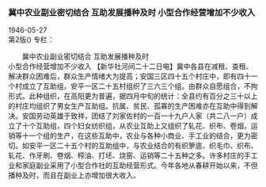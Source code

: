 ### 冀中农业副业密切结合  互助发展播种及时  小型合作经营增加不少收入  

1946-05-27  
第2版()
专栏：

　　冀中农业副业密切结合
    互助发展播种及时         
    小型合作经营增加不少收入
    【新华社河间二十二日电】冀中各县在减租、查租、解决群众困难后，群众生产情绪大为提高；安国三区四十五个村庄中，即有四十一个村成立了互助组。安平一区二十五村组织了三六三个组。由群众自愿组合，不拘形式。此种组织，在高阳更为普遍，据四月中旬的统计：全县约有百分之三十以上的村庄均组织了男女生产互助组。抗属、贫民、孤寡的生产困难亦在互助中得到解决。安国劳动英雄于致祥，团结了刘家佐村的一百一十九户人家（共二八一户）成立了十个互助组，四个妇女纺织组，从农业互助上又组织了轧花、织布、卷烟，运销等十一个组的生产，在这些互助中，农业与各种小商业、手工业的结合，更为密切。如安平一区二十五个村的互助组中，与农业结合的有织箩底、织毛巾、织布、轧花、作牙刷、卷烟、榨油、打坯、烧窑、运销等二十五种之多。许多村庄的手工业和家庭副业采用了小型合作社的互助经营形式。今年各地从春耕开始以来，不但播种及时，而且在副业上亦增加很大收入。  
